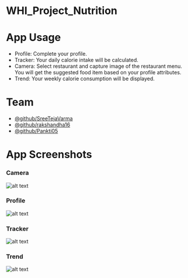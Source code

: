 # WHI_Project_Nutrition
# App Usage
- Profile: Complete your profile.
- Tracker: Your daily calorie intake will be calculated.
- Camera: Select restaurant and capture image of the restaurant menu. You will get the suggested food item based on your profile attributes.
- Trend: Your weekly calorie consumption will be displayed.
# Team
- [@github/SreeTejaVarma](https://github.com/SreeTejaVarma)
- [@github/rakshandha16](https://github.com/rakshandha16)
- [@github/Pankti05](https://github.com/Pankti05)
# App Screenshots
### Camera
![alt text](https://github.com/surhud004/WHI_Project_Nutrition/blob/master/Img01.jpg)
### Profile
![alt text](https://github.com/surhud004/WHI_Project_Nutrition/blob/master/Img02.jpg)
### Tracker
![alt text](https://github.com/surhud004/WHI_Project_Nutrition/blob/master/Img03.jpg)
### Trend
![alt text](https://github.com/surhud004/WHI_Project_Nutrition/blob/master/Img04.jpg)
